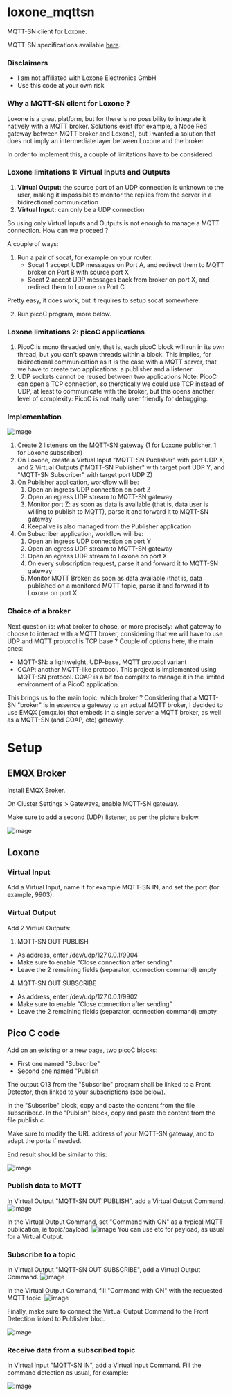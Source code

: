 # loxone_mqttsn
MQTT-SN client for Loxone.

MQTT-SN specifications available [here](https://www.oasis-open.org/committees/download.php/66091/MQTT-SN_spec_v1.2.pdf).

### Disclaimers
- I am not affiliated with Loxone Electronics GmbH
- Use this code at your own risk
  
### Why a MQTT-SN client for Loxone ?
Loxone is a great platform, but for there is no possibility to integrate it natively with a MQTT broker.
Solutions exist (for example, a Node Red gateway between MQTT broker and Loxone), but I wanted a solution that does not imply an intermediate layer between Loxone and the broker.

In order to implement this, a couple of limitations have to be considered:

### Loxone limitations 1: Virtual Inputs and Outputs
1. <b>Virtual Output:</b> the source port of an UDP connection is unknown to the user, making it impossible to monitor the replies from the server in a bidirectional communication
2. <b>Virtual Input:</b> can only be a UDP connection

So using only Virtual Inputs and Outputs is not enough to manage a MQTT connection. How can we proceed ?

A couple of ways:

1. Run a pair of socat, for example on your router:
   - Socat 1 accept UDP messages on Port A, and redirect them to MQTT broker on Port B with source port X
   - Socat 2 accept UDP messages back from broker on port X, and redirect them to Loxone on Port C

Pretty easy, it does work, but it requires to setup socat somewhere.

2. Run picoC program, more below.

### Loxone limitations 2: picoC applications
1. PicoC is mono threaded only, that is, each picoC block will run in its own thread, but you can't spawn threads within a block. This implies, for bidirectional communication as it is the case with a MQTT server, that we have to create two applications: a publisher and a listener.
2. UDP sockets cannot be reused between two applications
Note: PicoC can open a TCP connection, so therotically we could use TCP instead of UDP, at least to communicate with the broker, but this opens another level of complexity: PicoC is not really user friendly for debugging.

### Implementation

![image](https://github.com/sebastienfouss/loxone_mqttsn/assets/14035269/6beb3953-6c7e-427b-9563-885bebff3805)

1. Create 2 listeners on the MQTT-SN gateway (1 for Loxone publisher, 1 for Loxone subscriber)
2. On Loxone, create a Virtual Input "MQTT-SN Publisher" with port UDP X, and 2 Virtual Outputs ("MQTT-SN Publisher" with target port UDP Y, and "MQTT-SN Subscriber" with target port UDP Z)
3. On Publisher application, workflow will be:
   1. Open an ingress UDP connection on port Z
   2. Open an egress UDP stream to MQTT-SN gateway
   3. Monitor port Z: as soon as data is available (that is, data user is willing to publish to MQTT), parse it and forward it to MQTT-SN gateway
   4. Keepalive is also managed from the Publisher application
4. On Subscriber application, workflow will be:
   1. Open an ingress UDP connection on port Y
   2. Open an egress UDP stream to MQTT-SN gateway
   3. Open an egress UDP stream to Loxone on port X
   3. On every subscription request, parse it and forward it to MQTT-SN gateway
   4. Monitor MQTT Broker: as soon as data available (that is, data published on a monitored MQTT topic, parse it and forward it to Loxone on port X

### Choice of a broker
Next question is: what broker to chose, or more precisely: what gateway to choose to interact with a MQTT broker, considering that we will have to use UDP and MQTT protocol is TCP base ?
Couple of options here, the main ones:
- MQTT-SN: a lightweight, UDP-base, MQTT protocol variant
- COAP: another MQTT-like protocol.
This project is implemented using MQTT-SN protocol. COAP is a bit too complex to manage it in the limited environment of a PicoC application.

This brings us to the main topic: which broker ?
Considering that a MQTT-SN "broker" is in essence a gateway to an actual MQTT broker, I decided to use EMQX (emqx.io) that embeds in a single server a MQTT broker, as well as a MQTT-SN (and COAP, etc) gateway.



# Setup

## EMQX Broker

Install EMQX Broker.

On Cluster Settings > Gateways, enable MQTT-SN gateway.

Make sure to add a second (UDP) listener, as per the picture below.

![image](https://github.com/sebastienfouss/loxone_mqttsn/assets/14035269/9f142efc-3c39-44f5-9ef0-2c8e31c9e806)


## Loxone

### Virtual Input
Add a Virtual Input, name it for example MQTT-SN IN, and set the port (for example, 9903).

### Virtual Output
Add 2 Virtual Outputs:
1. MQTT-SN OUT PUBLISH
 - As address, enter /dev/udp/127.0.0.1/9904
 - Make sure to enable "Close connection after sending"
 - Leave the 2 remaining fields (separator, connection command) empty
4. MQTT-SN OUT SUBSCRIBE
- As address, enter /dev/udp/127.0.0.1/9902
- Make sure to enable "Close connection after sending"
- Leave the 2 remaining fields (separator, connection command) empty

## Pico C code
Add on an existing or a new page, two picoC blocks:
- First one named "Subscribe"
- Second one named "Publish

The output O13 from the "Subscribe" program shall be linked to a Front Detector, then linked to your subscriptions (see below).

In the "Subscribe" block, copy and paste the content from the file subscriber.c.
In the "Publish" block, copy and paste the content from the file publish.c.

Make sure to modify the URL address of your MQTT-SN gateway, and to adapt the ports if needed.

End result should be similar to this:

![image](https://github.com/sebastienfouss/loxone_mqttsn/assets/14035269/c474a96a-5e08-42cc-b6b0-14491cc0694a)

### Publish data to MQTT
In Virtual Output "MQTT-SN OUT PUBLISH", add a Virtual Output Command.
![image](https://github.com/sebastienfouss/loxone_mqttsn/assets/14035269/db6de496-2537-4266-9d38-852b04d604b0)

In the Virtual Output Command, set "Command with ON" as a typical MQTT publication, ie topic/payload.
![image](https://github.com/sebastienfouss/loxone_mqttsn/assets/14035269/8cbbbde2-535d-40b1-8ac1-c59c72c74343)
You can use <v> etc for payload, as usual for a Virtual Output.

### Subscribe to a topic
In Virtual Output "MQTT-SN OUT SUBSCRIBE", add a Virtual Output Command.
![image](https://github.com/sebastienfouss/loxone_mqttsn/assets/14035269/cb6add79-5ac8-46d7-9f92-0e3b2c5015aa)

In the Virtual Output Command, fill "Command with ON" with the requested MQTT topic.
![image](https://github.com/sebastienfouss/loxone_mqttsn/assets/14035269/a491ea88-e3c1-4478-9fca-30c590570373)

Finally, make sure to connect the Virtual Output Command to the Front Detection linked to Publisher bloc.

![image](https://github.com/sebastienfouss/loxone_mqttsn/assets/14035269/6ca6fe49-e6a6-4b17-831a-8b34d1beba06)

### Receive data from a subscribed topic
In Virtual Input "MQTT-SN IN", add a Virtual Input Command.
Fill the command detection as usual, for example:

![image](https://github.com/sebastienfouss/loxone_mqttsn/assets/14035269/3f8075be-8f04-4dcb-9290-5d1c9caf28b8)

  
